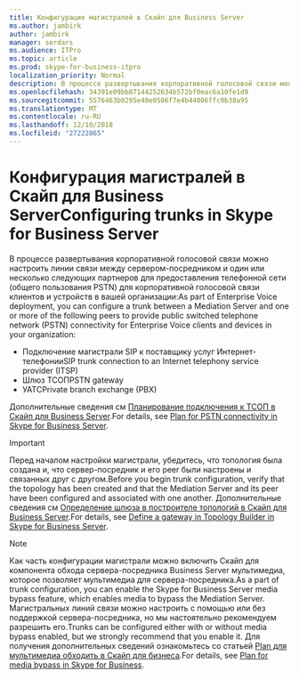 ```yaml
---
title: Конфигурация магистралей в Скайп для Business Server
ms.author: jambirk
author: jambirk
manager: serdars
ms.audience: ITPro
ms.topic: article
ms.prod: skype-for-business-itpro
localization_priority: Normal
description: В процессе развертывания корпоративной голосовой связи можно настроить линии связи между сервером-посредником и один или несколько одноранговых узлов для предоставления телефонной сети (общего пользования PSTN) для корпоративной голосовой связи клиентов и устройств в вашей организации.
ms.openlocfilehash: 34391e09bb87144252634b572bf0eac6a10fe1d9
ms.sourcegitcommit: 5576463b0295e48e0506f7e4b44006ffc0b38a95
ms.translationtype: MT
ms.contentlocale: ru-RU
ms.lasthandoff: 12/10/2018
ms.locfileid: "27222865"
---
```

# <a name="configuring-trunks-in-skype-for-business-server"></a><span data-ttu-id="3ca84-103">Конфигурация магистралей в Скайп для Business Server</span><span class="sxs-lookup"><span data-stu-id="3ca84-103">Configuring trunks in Skype for Business Server</span></span>

<span data-ttu-id="3ca84-104">В процессе развертывания корпоративной голосовой связи можно настроить линии связи между сервером-посредником и один или несколько следующих партнеров для предоставления телефонной сети (общего пользования PSTN) для корпоративной голосовой связи клиентов и устройств в вашей организации:</span><span class="sxs-lookup"><span data-stu-id="3ca84-104">As part of Enterprise Voice deployment, you can configure a trunk between a Mediation Server and one or more of the following peers to provide public switched telephone network (PSTN) connectivity for Enterprise Voice clients and devices in your organization:</span></span>

- <span data-ttu-id="3ca84-105">Подключение магистрали SIP к поставщику услуг Интернет-телефонии</span><span class="sxs-lookup"><span data-stu-id="3ca84-105">SIP trunk connection to an Internet telephony service provider (ITSP)</span></span>
- <span data-ttu-id="3ca84-106">Шлюз ТСОП</span><span class="sxs-lookup"><span data-stu-id="3ca84-106">PSTN gateway</span></span>
- <span data-ttu-id="3ca84-107">УАТС</span><span class="sxs-lookup"><span data-stu-id="3ca84-107">Private branch exchange (PBX)</span></span>

<span data-ttu-id="3ca84-108">Дополнительные сведения см [Планирование подключения к ТСОП в Скайп для Business Server](../../plan-your-deployment/enterprise-voice-solution/pstn-connectivity-0.md).</span><span class="sxs-lookup"><span data-stu-id="3ca84-108">For details, see [Plan for PSTN connectivity in Skype for Business Server](../../plan-your-deployment/enterprise-voice-solution/pstn-connectivity-0.md).</span></span>

> [!IMPORTANT]
> <span data-ttu-id="3ca84-109">Перед началом настройки магистрали, убедитесь, что топология была создана и, что сервер-посредник и его peer были настроены и связанных друг с другом.</span><span class="sxs-lookup"><span data-stu-id="3ca84-109">Before you begin trunk configuration, verify that the topology has been created and that the Mediation Server and its peer have been configured and associated with one another.</span></span> <span data-ttu-id="3ca84-110">Дополнительные сведения см [Определение шлюза в построителе топологий в Скайп для Business Server](../../deploy/deploy-enterprise-voice/define-a-gateway.md).</span><span class="sxs-lookup"><span data-stu-id="3ca84-110">For details, see [Define a gateway in Topology Builder in Skype for Business Server](../../deploy/deploy-enterprise-voice/define-a-gateway.md).</span></span>

> [!NOTE]
> <span data-ttu-id="3ca84-111">Как часть конфигурации магистрали можно включить Скайп для компонента обхода сервера-посредника Business Server мультимедиа, которое позволяет мультимедиа для сервера-посредника.</span><span class="sxs-lookup"><span data-stu-id="3ca84-111">As a part of trunk configuration, you can enable the Skype for Business Server media bypass feature, which enables media to bypass the Mediation Server.</span></span> <span data-ttu-id="3ca84-112">Магистральных линий связи можно настроить с помощью или без поддержкой сервера-посредника, но мы настоятельно рекомендуем разрешить его.</span><span class="sxs-lookup"><span data-stu-id="3ca84-112">Trunks can be configured either with or without media bypass enabled, but we strongly recommend that you enable it.</span></span> <span data-ttu-id="3ca84-113">Для получения дополнительных сведений ознакомьтесь со статьей [Plan для мультимедиа обходить в Скайп для бизнеса](../../plan-your-deployment/enterprise-voice-solution/media-bypass.md).</span><span class="sxs-lookup"><span data-stu-id="3ca84-113">For details, see [Plan for media bypass in Skype for Business](../../plan-your-deployment/enterprise-voice-solution/media-bypass.md).</span></span>